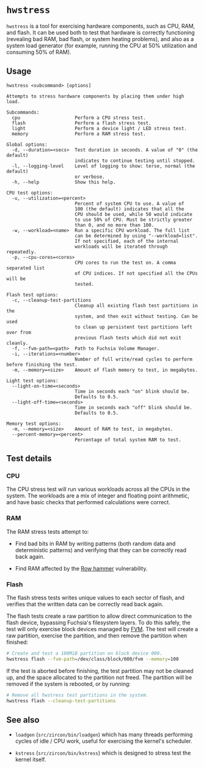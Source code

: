 # `hwstress`

`hwstress` is a tool for exercising hardware components, such as CPU, RAM, and
flash. It can be used both to test that hardware is correctly functioning
(revealing bad RAM, bad flash, or system heating problems), and also as a system
load generator (for example, running the CPU at 50% utilization and consuming
50% of RAM).

## Usage

```
hwstress <subcommand> [options]

Attempts to stress hardware components by placing them under high load.

Subcommands:
  cpu                    Perform a CPU stress test.
  flash                  Perform a flash stress test.
  light                  Perform a device light / LED stress test.
  memory                 Perform a RAM stress test.

Global options:
  -d, --duration=<secs>  Test duration in seconds. A value of "0" (the default)
                         indicates to continue testing until stopped.
  -l, --logging-level    Level of logging to show: terse, normal (the default)
                         or verbose.
  -h, --help             Show this help.

CPU test options:
  -u, --utilization=<percent>
                         Percent of system CPU to use. A value of
                         100 (the default) indicates that all the
                         CPU should be used, while 50 would indicate
                         to use 50% of CPU. Must be strictly greater
                         than 0, and no more than 100.
  -w, --workload=<name>  Run a specific CPU workload. The full list
                         can be determined by using "--workload=list".
                         If not specified, each of the internal
                         workloads will be iterated through repeatedly.
  -p, --cpu-cores=<cores>
                         CPU cores to run the test on. A comma separated list
                         of CPU indices. If not specified all the CPUs will be
                         tested.

Flash test options:
  -c, --cleanup-test-partitions
                         Cleanup all existing flash test partitions in the
                         system, and then exit without testing. Can be used
                         to clean up persistent test partitions left over from
                         previous flash tests which did not exit cleanly.
  -f, --fvm-path=<path>  Path to Fuchsia Volume Manager.
  -i, --iterations=<number>
                         Number of full write/read cycles to perform before finishing the test.
  -m, --memory=<size>    Amount of flash memory to test, in megabytes.

Light test options:
  --light-on-time=<seconds>
                         Time in seconds each "on" blink should be.
                         Defaults to 0.5.
  --light-off-time=<seconds>
                         Time in seconds each "off" blink should be.
                         Defaults to 0.5.

Memory test options:
  -m, --memory=<size>    Amount of RAM to test, in megabytes.
  --percent-memory=<percent>
                         Percentage of total system RAM to test.
```

## Test details

### CPU

The CPU stress test will run various workloads across all the CPUs in the
system. The workloads are a mix of integer and floating point arithmetic, and
have basic checks that performed calculations were correct.

### RAM

The RAM stress tests attempt to:

*   Find bad bits in RAM by writing patterns (both random data and deterministic
    patterns) and verifying that they can be correctly read back again.

*   Find RAM affected by the [Row hammer][rowhammer] vulnerability.

[rowhammer]: https://en.wikipedia.org/wiki/Row_hammer

### Flash

The flash stress tests writes unique values to each sector of flash, and
verifies that the written data can be correctly read back again.

The flash tests create a raw partition to allow direct communication to the
flash device, bypassing Fuchsia's filesystem layers. To do this safely, the test
will only exercise block devices managed by [FVM][fvm]. The test will create a
raw partition, exercise the partition, and then remove the partition when
finished:

```sh
# Create and test a 100MiB partition on block device 000.
hwstress flash --fvm-path=/dev/class/block/000/fvm --memory=100
```

If the test is aborted before finishing, the test partition may not be cleaned
up, and the space allocated to the partition not freed. The partition will be
removed if the system is rebooted, or by running:

```sh
# Remove all hwstress test partitions in the system.
hwstress flash --cleanup-test-partitions
```

[fvm]: https://fuchsia.dev/fuchsia-src/glossary#fuchsia-volume-manager

## See also

*   `loadgen` (`src/zircon/bin/loadgen`) which has many threads performing
    cycles of idle / CPU work, useful for exercising the kernel's scheduler.

*   `kstress` (`src/zircon/bin/kstress`) which is designed to stress test the
    kernel itself.
